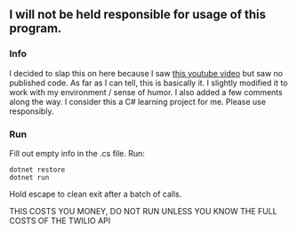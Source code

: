 ## I will not be held responsible for usage of this program.


### Info

I decided to slap this on here because I saw [this youtube video](https://www.youtube.com/watch?v=EzedMdx6QG4) but saw no published code. As far as I can tell, this is basically it. I slightly modified it to work with my environment / sense of humor. I also added a few comments along the way. I consider this a C# learning project for me. Please use responsibly. 


### Run


Fill out empty info in the .cs file. 
Run:
```
dotnet restore
dotnet run
```
Hold escape to clean exit after a batch of calls.


THIS COSTS YOU MONEY, DO NOT RUN UNLESS YOU KNOW THE FULL COSTS OF THE TWILIO API
